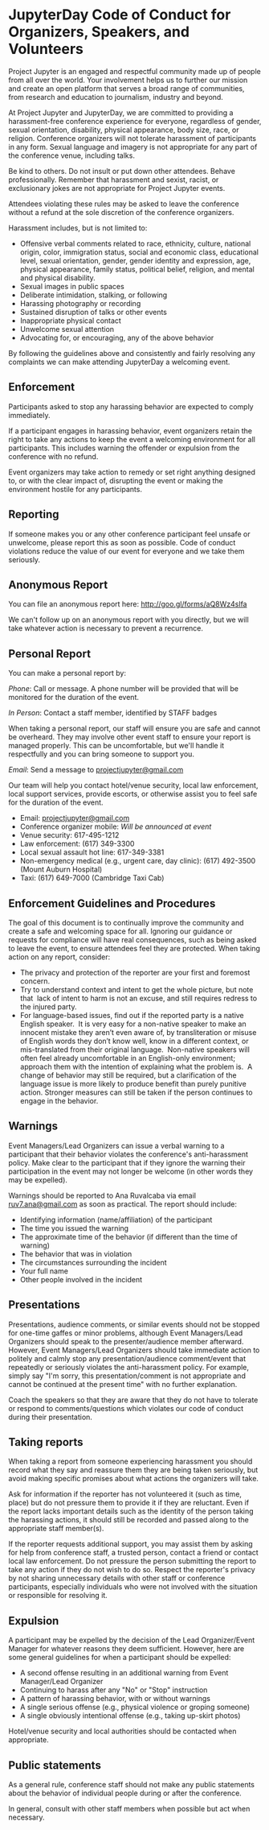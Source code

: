 # JupyterDay Code of Conduct for Organizers, Speakers, and Volunteers

Project Jupyter is an engaged and respectful community made up of people from all over the world. Your involvement helps us to further our mission and create an open platform that serves a broad range of communities, from research and education to journalism, industry and beyond.

At Project Jupyter and JupyterDay, we are committed to providing a harassment-free conference experience for everyone, regardless of gender, sexual orientation, disability, physical appearance, body size, race, or religion. Conference organizers will not tolerate harassment of participants in any form. Sexual language and imagery is not appropriate for any part of the conference venue, including talks.

Be kind to others. Do not insult or put down other attendees. Behave professionally. Remember that harassment and sexist, racist, or exclusionary jokes are not appropriate for Project Jupyter events.

Attendees violating these rules may be asked to leave the conference without a refund at the sole discretion of the conference organizers.

Harassment includes, but is not limited to:

* Offensive verbal comments related to race, ethnicity, culture, national origin, color, immigration status, social and economic class, educational level, sexual orientation, gender, gender identity and expression, age, physical appearance, family status, political belief, religion, and mental and physical disability.
* Sexual images in public spaces
* Deliberate intimidation, stalking, or following
* Harassing photography or recording
* Sustained disruption of talks or other events
* Inappropriate physical contact
* Unwelcome sexual attention
* Advocating for, or encouraging, any of the above behavior

By following the guidelines above and consistently and fairly resolving any complaints we can make attending JupyterDay a welcoming event.

## Enforcement

Participants asked to stop any harassing behavior are expected to comply immediately.

If a participant engages in harassing behavior, event organizers retain the right to take any actions to keep the event a welcoming environment for all participants. This includes warning the offender or expulsion from the conference with no refund.

Event organizers may take action to remedy or set right anything designed to, or with the clear impact of, disrupting the event or making the environment hostile for any participants.

## Reporting

If someone makes you or any other conference participant feel unsafe or unwelcome, please report this as soon as possible. Code of conduct violations reduce the value of our event for everyone and we take them seriously.

## Anonymous Report

You can file an anonymous report here: http://goo.gl/forms/aQ8Wz4slfa

We can't follow up on an anonymous report with you directly, but we will take whatever action is necessary to prevent a recurrence.

## Personal Report
You can make a personal report by:

*Phone*: Call or message.  A phone number will be provided that will be monitored for the duration of the event.

*In Person*: Contact a staff member, identified by STAFF badges

When taking a personal report, our staff will ensure you are safe and cannot be overheard. They may involve other event staff to ensure your report is managed properly. This can be uncomfortable, but we'll handle it respectfully and you can bring someone to support you.

*Email*: Send a message to projectjupyter@gmail.com

Our team will help you contact hotel/venue security, local law enforcement, local support services, provide escorts, or otherwise assist you to feel safe for the duration of the event.

* Email: projectjupyter@gmail.com
* Conference organizer mobile: *Will be announced at event*
* Venue security: 617-495-1212
* Law enforcement: (617) 349-3300
* Local sexual assault hot line: 617-349-3381
* Non-emergency medical (e.g., urgent care, day clinic): (617) 492-3500 (Mount Auburn Hospital)
* Taxi: (617) 649-7000 (Cambridge Taxi Cab)


## Enforcement Guidelines and Procedures

The goal of this document is to continually improve the community and create a safe and welcoming space for all. Ignoring our guidance or requests for compliance will have real consequences, such as being asked to leave the event, to ensure attendees feel they are protected. When taking action on any report, consider:

* The privacy and protection of the reporter are your first and foremost concern.
* Try to understand context and intent to get the whole picture, but note that  lack of intent to harm is not an excuse, and still requires redress to the injured party.
* For language-based issues, find out if the reported party is a native English speaker.  It is very easy for a non-native speaker to make an innocent mistake they aren’t even aware of, by transliteration or misuse of English words they don’t know well, know in a different context, or mis-translated from their original language.  Non-native speakers will often feel already uncomfortable in an English-only environment; approach them with the intention of explaining what the problem is.  A change of behavior may still be required, but a clarification of the language issue is more likely to produce benefit than purely punitive action. Stronger measures can still be taken if the person continues to engage in the behavior.

## Warnings

Event Managers/Lead Organizers can issue a verbal warning to a participant that their behavior violates the conference's anti-harassment policy. Make clear to the participant that if they ignore the warning their participation in the event may not longer be welcome (in other words they may be expelled).

Warnings should be reported to Ana Ruvalcaba via email ruv7.ana@gmail.com as soon as practical. The report should include:

* Identifying information (name/affiliation) of the participant
* The time you issued the warning
* The approximate time of the behavior (if different than the time of warning)
* The behavior that was in violation
* The circumstances surrounding the incident
* Your full name
* Other people involved in the incident

## Presentations

Presentations, audience comments, or similar events should not be stopped for one-time gaffes or minor problems, although Event Managers/Lead Organizers should speak to the presenter/audience member afterward. However, Event Managers/Lead Organizers should take immediate action to politely and calmly stop any presentation/audience comment/event that repeatedly or seriously violates the anti-harassment policy. For example, simply say "I'm sorry, this presentation/comment is not appropriate and cannot be continued at the present time" with no further explanation.

Coach the speakers so that they are aware that they do not have to tolerate or respond to comments/questions which violates our code of conduct during their presentation.

## Taking reports

When taking a report from someone experiencing harassment you should record what they say and reassure them they are being taken seriously, but avoid making specific promises about what actions the organizers will take.

Ask for information if the reporter has not volunteered it (such as time, place) but do not pressure them to provide it if they are reluctant. Even if the report lacks important details such as the identity of the person taking the harassing actions, it should still be recorded and passed along to the appropriate staff member(s).

If the reporter requests additional support, you may assist them by asking for help from conference staff, a trusted person, contact a friend or contact local law enforcement. Do not pressure the person submitting the report to take any action if they do not wish to do so. Respect the reporter's privacy by not sharing unnecessary details with other staff or conference participants, especially individuals who were not involved with the situation or responsible for resolving it.

## Expulsion

A participant may be expelled by the decision of the Lead Organizer/Event Manager for whatever reasons they deem sufficient. However, here are some general guidelines for when a participant should be expelled:

* A second offense resulting in an additional warning from Event Manager/Lead Organizer
* Continuing to harass after any "No" or "Stop" instruction
* A pattern of harassing behavior, with or without warnings
* A single serious offense (e.g., physical violence or groping someone)
* A single obviously intentional offense (e.g., taking up-skirt photos)

Hotel/venue security and local authorities should be contacted when appropriate.

## Public statements

As a general rule, conference staff should not make any public statements about the behavior of individual people during or after the conference.

In general, consult with other staff members when possible but act when necessary.
